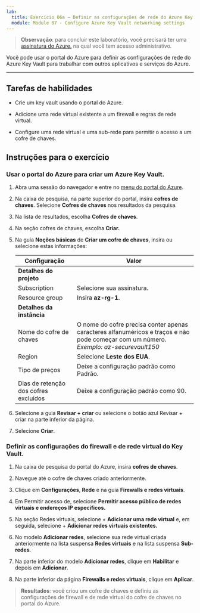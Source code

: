 ```yaml
---
lab:
  title: Exercício 06a – Definir as configurações de rede do Azure Key Vault
  module: Module 07 - Configure Azure Key Vault networking settings
---
```



>**Observação**: para concluir este laboratório, você precisará ter uma [assinatura do Azure.](https://azure.microsoft.com/en-us/free/?azure-portal=true) na qual você tem acesso administrativo. 


Você pode usar o portal do Azure para definir as configurações de rede do Azure Key Vault para trabalhar com outros aplicativos e serviços do Azure. 

---

## Tarefas de habilidades

- Crie um key vault usando o portal do Azure.

- Adicione uma rede virtual existente a um firewall e regras de rede virtual.

- Configure uma rede virtual e uma sub-rede para permitir o acesso a um cofre de chaves.

## Instruções para o exercício 

### Usar o portal do Azure para criar um Azure Key Vault.

1. Abra uma sessão do navegador e entre no [menu do portal do Azure](https://portal.azure.com/).
  
2. Na caixa de pesquisa, na parte superior do portal, insira **cofres de chaves**. Selecione **Cofres de chaves** nos resultados da pesquisa.

3. Na lista de resultados, escolha **Cofres de chaves**.

4. Na seção cofres de chaves, escolha **Criar.**

5. Na guia **Noções básicas** de **Criar um cofre de chaves**, insira ou selecione estas informações:
   
   |Configuração|Valor|
   |---|---|
   |**Detalhes do projeto**|
   |Subscription|Selecione sua assinatura.|
   |Resource group|Insira **az-rg-1.**|
   |**Detalhes da instância**|
   |Nome do cofre de chaves|O nome do cofre precisa conter apenas caracteres alfanuméricos e traços e não pode começar com um número. *Exemplo: az-securevault150*|
   |Region|Selecione **Leste dos EUA**.|
   |Tipo de preços|Deixe a configuração padrão como Padrão.|
   |Dias de retenção dos cofres excluídos|Deixe a configuração padrão como 90.|

6. Selecione a guia **Revisar + criar** ou selecione o botão azul Revisar + criar na parte inferior da página.
  
7. Selecione **Criar**.

### Definir as configurações do firewall e de rede virtual do Key Vault.

1. Na caixa de pesquisa do portal do Azure, insira **cofres de chaves**.

2. Navegue até o cofre de chaves criado anteriormente.

3. Clique em **Configurações**, **Rede** e na guia **Firewalls e redes virtuais**.
   
4. Em Permitir acesso de, selecione **Permitir acesso público de redes virtuais e endereços IP específicos.**

5. Na seção Redes virtuais, selecione + **Adicionar uma rede virtual** e, em seguida, selecione + **Adicionar redes virtuais existentes.**

6. No modelo **Adicionar redes**, selecione sua rede virtual criada anteriormente na lista suspensa **Redes virtuais** e na lista suspensa **Sub-redes**.

7. Na parte inferior do modelo **Adicionar redes**, clique em **Habilitar** e depois em **Adicionar**. 

8. Na parte inferior da página **Firewalls e redes virtuais**, clique em **Aplicar**.

  > **Resultados**: você criou um cofre de chaves e definiu as configurações de firewall e de rede virtual do cofre de chaves no portal do Azure.
